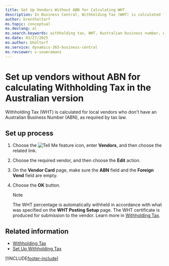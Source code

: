 ```yaml
---
title: Set Up Vendors Without ABN for Calculating WHT
description: In Business Central, Withholding Tax (WHT) is calculated for local vendors without an Australian Business Number (ABN), as required by tax law.
author: brentholtorf
ms.topic: conceptual
ms.devlang: al
ms.search.keywords: withholding tax, WHT, Australian business number, ABN, local vendor, Australian version
ms.date: 03/27/2025
ms.author: bholtorf
ms.service: dynamics-365-business-central
ms.reviewer: v-soumramani
---
```


# Set up vendors without ABN for calculating Withholding Tax in the Australian version

Withholding Tax (WHT) is calculated for local vendors who don't have an Australian Business Number (ABN), as required by tax law.  

## Set up process

1. Choose the ![Tell Me feature](../../media/ui-search/search_small.png "Tell me what you want to do") icon, enter **Vendors**, and then choose the related link.  
1. Choose the required vendor, and then choose the **Edit** action.  
1. On the **Vendor Card** page, make sure the **ABN** field and the **Foreign Vend** field are empty.  
1. Choose the **OK** button.  

   > [!NOTE]  
   > The WHT percentage is automatically withheld in accordance with what was specified on the **WHT Posting Setup** page. The WHT certificate is produced for submission to the vendor. Learn more in [Withholding Tax](withholding-tax.md).  

## Related information

- [Withholding Tax](withholding-tax.md)
- [Set Up Withholding Tax](how-to-set-up-withholding-tax.md)

[!INCLUDE[footer-include](../../includes/footer-banner.md)]
